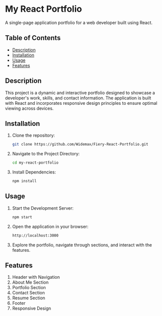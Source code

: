 # My React Portfolio

A single-page application portfolio for a web developer built using React.

## Table of Contents

- [Description](#description)
- [Installation](#installation)
- [Usage](#usage)
- [Features](#features)

## Description

This project is a dynamic and interactive portfolio designed to showcase a developer's work, skills, and contact information. The application is built with React and incorporates responsive design principles to ensure optimal viewing across devices.

## Installation

1. Clone the repository:
   ```bash
   git clone https://github.com/Widemax/Fiery-React-Portfolio.git
2. Navigate to the Project Directory:
   ```bash
   cd my-react-portfolio
3. Install Dependencies:
   ```bash
   npm install

## Usage
1. Start the Development Server:
   ```bash
   npm start
2. Open the application in your browser:
   ```bash
   http://localhost:3000
3. Explore the portfolio, navigate through sections, and interact with the features.

## Features
1. Header with Navigation
2. About Me Section
3. Portfolio Section
4. Contact Section
5. Resume Section
6. Footer
7. Responsive Design

